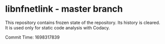 # libnfnetlink - master branch

This repository contains frozen state of the repository.
Its history is cleared. It is used only for static code
analysis with Codacy.

Commit Time: 1698317839